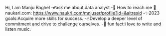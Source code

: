 Hi, I am Manju Baghel
-💕ask me about data analyst
-💌 How to reach me
                📎naukari.com: https://www.naukri.com/mnjuser/profile?id=&altresid
-✨2023 goals:Acquire more skills for success.
-🔥Develop a deeper level of commitment and drive to challenge ourselves.
-🎉 fun fact:i love to write and listen music.

<!---
manju-baghel/manju baghel is a✨ special repository because its 'README.md'(this file) appears on your GitHUB profile.
you can click the preview link to take a look at your changes.
--->
